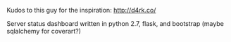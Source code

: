Kudos to this guy for the inspiration: http://d4rk.co/

Server status dashboard written in python 2.7, flask, and bootstrap (maybe sqlalchemy for coverart?)